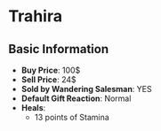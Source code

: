 # Trahira

## Basic Information

- **Buy Price**: 100$
- **Sell Price**: 24$
- **Sold by Wandering Salesman**: YES
- **Default Gift Reaction**: Normal
- **Heals**:
  - 13 points of Stamina